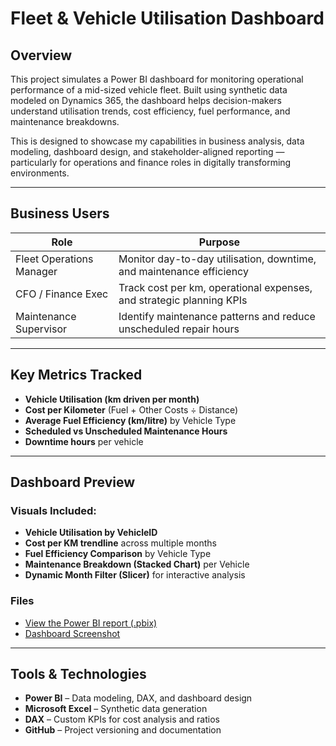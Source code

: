 #  Fleet & Vehicle Utilisation Dashboard

##  Overview

This project simulates a Power BI dashboard for monitoring operational performance of a mid-sized vehicle fleet. Built using synthetic data modeled on Dynamics 365, the dashboard helps decision-makers understand utilisation trends, cost efficiency, fuel performance, and maintenance breakdowns.

This is designed to showcase my capabilities in business analysis, data modeling, dashboard design, and stakeholder-aligned reporting — particularly for operations and finance roles in digitally transforming environments.

---

##  Business Users

| Role                  | Purpose                                                                 |
|-----------------------|-------------------------------------------------------------------------|
| Fleet Operations Manager | Monitor day-to-day utilisation, downtime, and maintenance efficiency |
| CFO / Finance Exec     | Track cost per km, operational expenses, and strategic planning KPIs   |
| Maintenance Supervisor | Identify maintenance patterns and reduce unscheduled repair hours     |

---

##  Key Metrics Tracked

- **Vehicle Utilisation (km driven per month)**
- **Cost per Kilometer** (Fuel + Other Costs ÷ Distance)
- **Average Fuel Efficiency (km/litre)** by Vehicle Type
- **Scheduled vs Unscheduled Maintenance Hours**
- **Downtime hours** per vehicle

---

##  Dashboard Preview

###  Visuals Included:
- **Vehicle Utilisation by VehicleID**
- **Cost per KM trendline** across multiple months
- **Fuel Efficiency Comparison** by Vehicle Type
- **Maintenance Breakdown (Stacked Chart)** per Vehicle
- **Dynamic Month Filter (Slicer)** for interactive analysis

###  Files
- [ View the Power BI report (.pbix)](./reports/fleet-utilisation-dashboard.pbix)
- [ Dashboard Screenshot](./reports/screenshots/dashboard-preview.png)

---

##  Tools & Technologies

- **Power BI** – Data modeling, DAX, and dashboard design
- **Microsoft Excel** – Synthetic data generation
- **DAX** – Custom KPIs for cost analysis and ratios
- **GitHub** – Project versioning and documentation
